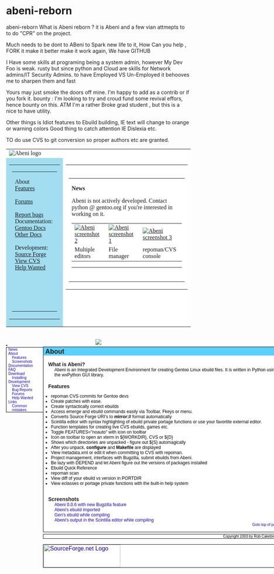 abeni-reborn
============

abeni-reborn
What is Abeni reborn ? it is Abeni and a few vian attmepts to to do "CPR" on the project. 


Much needs to be dont to ABeni to Spark new life to it, 
How Can you help , FORK it make it better make it work again, 
We have GITHUB 

I Have some skills at programing being a system admin, however My Dev Foo is weak. rusty 
but since python and Cloud are skills for Network admins/IT Security Admins.  to have Employed VS Un-Employed 
it behooves me to sharpen them and fast

Yours may just smoke the doors off mine. I'm happy to add as a contrib or if you fork it. 
bounty : I'm looking to try and croud fund some revival effors, hence bounty on this.
ATM I'm a rather Broke grad student , but this is a nice to have utility. 

Other things is Idiot features to Ebuild building, IE text will change to orange or warning colors 
Good thing to catch attention IE Dislexia etc. 

TO do use CVS to git conversion so proper authors etc are granted. 

<table style="font-family: 'Times New Roman'; letter-spacing:
normal; orphans: auto; text-indent: 0px; text-transform: none;
widows: auto; word-spacing: 0px; -webkit-text-stroke-width: 0px;"
cellpadding="0" cellspacing="0" border="0" width="50%">
<tbody>
<tr>
<td colspan="2" align="left" bgcolor="#FFFFFF" valign="center"><img
src="http://abeni.sourceforge.net/images/abeni_logo25.png"
alt="Abeni logo" border="0"></td>
</tr>
<tr>
<td align="right" bgcolor="#A3DDF0" valign="top" width="1%">
<table cellpadding="0" cellspacing="0" border="0"
width="100%">
<tbody>
<tr>
<td align="right" height="99%" valign="top">
<table cellpadding="5" cellspacing="0" border="0">
<tbody>
<tr>
<td valign="top">
<p class="altmenu">About<span
class="Apple-converted-space">&nbsp;</span><br>
<a class="altlink"
href="http://abeni.sourceforge.net/about.html">Features</a><br>
<br>
<a class="altlink"
href="http://abeni.sourceforge.net/bb">Forums</a><br>
<br>
<a class="altlink"
href="http://abeni.sourceforge.net/bb">Report
bugs</a><br>
Documentation:<span
class="Apple-converted-space">&nbsp;</span><br>
<a class="altlink"
href="http://abeni.sourceforge.net/docs/">Gentoo
Docs</a><br>
<a class="altlink"
href="http://abeni.sourceforge.net/">Other
Docs</a><br>
<br>
Development:<span
class="Apple-converted-space">&nbsp;</span><br>
<a class="altlink"
href="http://sourceforge.net/projects/abeni">Source
Forge</a><br>
<a class="altlink"
href="http://cvs.sourceforge.net/cgi-bin/viewcvs.cgi/abeni/">View
CVS</a><br>
<a class="altlink"
href="http://abeni.sourceforge.net/help_wanted.html">Help
Wanted</a><br>
<br>
<br>
<br>
</p>
<br>
<br>
</td>
</tr>
</tbody>
</table>
</td>
</tr>
</tbody>
</table>
</td>
<td align="right" bgcolor="#ffffff" valign="top">
<table cellpadding="0" cellspacing="5" border="0"
width="100%">
<tbody>
<tr>
<td align="left" valign="top"><br>
<table class="content" border="0">
<tbody>
<tr>
<td>
<p class="secthead"><a
name="doc_chap1_sect1"><b>News</b></a></p>
Abeni is not actively developed. Contact
python @ gentoo.org if you're interested in
working on it.
<table border="0" width="100%">
<tbody>
<tr>
<td><a
href="http://abeni.sf.net/images/abeni1.png"><img
src="http://abeni.sf.net/images/abeni2thumb.png" alt="Abeni screenshot
2" align="top" border="0"></a></td>
<td><a
href="http://abeni.sf.net/images/abeni2.png"><img
src="http://abeni.sf.net/images/abeni1thumb.png" alt="Abeni screenshot
1" align="top" border="0"></a></td>
<td><a
href="http://abeni.sf.net/images/abeni3.png"><img
src="http://abeni.sf.net/images/abeni1thumb.png" alt="Abeni screenshot
3" align="top" border="0"></a></td>
</tr>
<tr>
<td>Multiple editors</td>
<td>File manager</td>
<td>repoman/CVS console</td>
</tr>
</tbody>
</table>
<hr><br>
</td>
</tr>
</tbody>
</table>
</td>
</tr>
</tbody>
</table>
</td>
</tr>
</tbody>
</table>
<br class="Apple-interchange-newline">

<center style="color: rgb(0, 0, 0); font-family: verdana, arial,
sans-serif, helvetica; font-size: medium; font-style: normal;
font-variant: normal; font-weight: normal; letter-spacing: normal;
line-height: normal; orphans: auto; text-indent: 0px;
text-transform: none; white-space: normal; widows: auto;
word-spacing: 0px; -webkit-text-stroke-width: 0px;"><img
src="http://abeni.sourceforge.net/abeni_logo25.png"
style="border-width: 0px;"></center>
<div class="center" id="top" style="width: 753px; background-color:
rgb(0, 0, 0); border: 1px none rgb(0, 0, 0); margin-left: auto;
margin-right: auto; color: rgb(0, 0, 0); font-family: verdana,
arial, sans-serif, helvetica; font-size: medium; font-style:
normal; font-variant: normal; font-weight: normal; letter-spacing:
normal; line-height: normal; orphans: auto; text-align: start;
text-indent: 0px; text-transform: none; white-space: normal;
widows: auto; word-spacing: 0px; -webkit-text-stroke-width: 0px;">
<div class="menu" style="width: 100px; background-color: rgb(255,
255, 255); border-width: 1px; border-style: solid none solid
solid; border-color: rgb(0, 0, 0); float: left; margin-top:
6px;">
<p class="root" style="margin: 0px 5px; font-size: 10px;"><a
href="http://abeni.sourceforge.net/" style="color: rgb(23,
0, 170); text-decoration: none;">News</a></p>
<p class="root" style="margin: 0px 5px; font-size: 10px;"><a
href="http://abeni.sourceforge.net/about.html" style="color:
rgb(23, 0, 170); text-decoration: none;">About</a></p>
<p class="node" style="margin: 0px 5px; font-size: 10px;
padding-left: 10px;"><a
href="http://abeni.sourceforge.net/about.html#features"
style="color: rgb(23, 0, 170); text-decoration: none;">Features</a></p>
<p class="node" style="margin: 0px 5px; font-size: 10px;
padding-left: 10px;"><a
href="http://abeni.sourceforge.net/about.html#screenshots"
style="color: rgb(23, 0, 170); text-decoration: none;">Screenshots</a></p>
<p class="root" style="margin: 0px 5px; font-size: 10px;"><a
href="http://abeni.sourceforge.net/docs" style="color:
rgb(23, 0, 170); text-decoration: none;">Documentation</a></p>
<p class="root" style="margin: 0px 5px; font-size: 10px;"><a
href="http://abeni.sourceforge.net/faq.html" style="color:
rgb(23, 0, 170); text-decoration: none;">FAQ</a></p>
<p class="root" style="margin: 0px 5px; font-size: 10px;"><a
href="http://abeni.sourceforge.net/download.html"
style="color: rgb(23, 0, 170); text-decoration: none;">Download</a></p>
<p class="node" style="margin: 0px 5px; font-size: 10px;
padding-left: 10px;"><a
href="http://abeni.sourceforge.net/download.html#installing"
style="color: rgb(23, 0, 170); text-decoration: none;">Installing</a></p>
<p class="root" style="margin: 0px 5px; font-size: 10px;"><a
href="http://sourceforge.net/projects/abeni" style="color:
rgb(23, 0, 170); text-decoration: none;">Development</a></p>
<p class="node" style="margin: 0px 5px; font-size: 10px;
padding-left: 10px;"><a
href="http://cvs.sourceforge.net/cgi-bin/viewcvs.cgi/abeni/"
style="color: rgb(23, 0, 170); text-decoration: none;">View
CVS</a></p>
<p class="node" style="margin: 0px 5px; font-size: 10px;
padding-left: 10px;"><a
href="http://sourceforge.net/tracker/?group_id=81299&amp;atid=562524"
style="color: rgb(23, 0, 170); text-decoration: none;">Bug
Reports</a></p>
<p class="node" style="margin: 0px 5px; font-size: 10px;
padding-left: 10px;"><a
href="http://sourceforge.net/forum/?group_id=81299"
style="color: rgb(23, 0, 170); text-decoration: none;">Forums</a></p>
<p class="node" style="margin: 0px 5px; font-size: 10px;
padding-left: 10px;"><a
href="http://abeni.sourceforge.net/help_wanted.html"
style="color: rgb(23, 0, 170); text-decoration: none;">Help
Wanted</a></p>
<p class="root" style="margin: 0px 5px; font-size: 10px;"><a
href="http://abeni.sourceforge.net/links.html" style="color:
rgb(23, 0, 170); text-decoration: none;">Links</a></p>
<p class="node" style="margin: 0px 5px; font-size: 10px;
padding-left: 10px;"><a
href="http://cvs.gentoo.org/%7Eliquidx/ebuildmistakes.html"
style="color: rgb(23, 0, 170); text-decoration: none;">Common
mistakes</a></p>
</div>
<div class="main" style="width: 650px; background-color: rgb(255,
255, 255); border: 1px solid rgb(0, 0, 0); float: left;
margin-top: 5px; text-align: left; font-size: 12px;">
<p class="topic" style="margin: 0px; font-size: 18px;
font-weight: bold; color: rgb(0, 0, 0); background-color:
rgb(90, 208, 255); padding-left: 5px; padding-top: 2px;
border-width: 1px 0px; border-color: rgb(0, 0, 0);"><a
id="about" class="nh">About</a></p>
<p class="subtopic" style="margin: 0px 5px; font-size: 14px;
font-weight: bold; color: rgb(0, 0, 0); padding-left: 8px;"><a
id="blah" class="nh"><br>
What is Abeni?</a></p>
<p class="txt" style="margin: 0px 5px 0px 30px;">Abeni is an
Integrated Development Environment for creating Gentoo Linux
ebuild files. It is written in Python using the wxPython GUI
library.</p>
<p class="subtopic" style="margin: 0px 5px; font-size: 14px;
font-weight: bold; color: rgb(0, 0, 0); padding-left: 8px;"><a
id="features" class="nh"><br>
Features</a></p>
<ul>
<li>repoman CVS commits for Gentoo devs</li>
<li>Create patches with ease.</li>
<li>Create syntactically correct ebuilds</li>
<li>Access emerge and ebuild commands easily via Toolbar,
Fkeys or menu.</li>
<li>Converts Source Forge URI's to<span
class="Apple-converted-space">&nbsp;</span><strong>mirror://</strong><span
class="Apple-converted-space">&nbsp;</span>format
automatically</li>
<li>Scintilla editor with syntax highlighting of ebuild
private portage functions or use your favortite external
editor.</li>
<li>Function templates for creating live CVS ebuilds, games
etc.</li>
<li>Toggle FEATURES="noauto" with icon on toolbar</li>
<li>Icon on toolbar to open an xterm in ${WORKDIR}, CVS or
${D}</li>
<li>Shows which directories are unpacked - figure out ${S}
automagically</li>
<li>After you unpack,<span class="Apple-converted-space">&nbsp;</span><strong>configure</strong><span
class="Apple-converted-space">&nbsp;</span>and<span
class="Apple-converted-space">&nbsp;</span><strong>Makefile</strong><span
class="Apple-converted-space">&nbsp;</span>are displayed</li>
<li>View metadata.xml or edit it when committing to CVS with
repoman.</li>
<li>Project management, interfaces with Bugzilla, submit
ebuilds from Abeni.</li>
<li>Be lazy with DEPEND and let Abeni figure out the versions
of packages installed</li>
<li>Ebuild Quick Reference</li>
<li>repoman scan</li>
<li>View diff of your ebuild vs version in PORTDIR</li>
<li>View eclasses or portage private functions with the
built-in help system</li>
</ul>
<p class="subtopic" style="margin: 0px 5px; font-size: 14px;
font-weight: bold; color: rgb(0, 0, 0); padding-left: 8px;"><a
id="screenshots" class="nh"><br>
Screenshots</a></p>
<p class="txt" style="margin: 0px 5px 0px 30px;"><a
href="http://abeni.sourceforge.net/abeni0061.png"
style="color: rgb(23, 0, 170); text-decoration: none;">Abeni
0.0.6 with new Bugzilla feature</a><br>
<a href="http://abeni.sourceforge.net/abeni0051.png"
style="color: rgb(23, 0, 170); text-decoration: none;">Abeni's
ebuild imported</a><br>
<a href="http://abeni.sourceforge.net/abeni0052.png"
style="color: rgb(23, 0, 170); text-decoration: none;">Gen's
ebuild while compiling<br>
</a><a href="http://abeni.sourceforge.net/abeni0053.png"
style="color: rgb(23, 0, 170); text-decoration: none;">Abeni's
output in the Scintilla editor while compiling<br>
</a></p>
<p class="right" style="margin: 0px 5px; text-align: right;
font-size: 10px;"><a
href="http://abeni.sourceforge.net/about.html#top"
style="color: rgb(23, 0, 170); text-decoration: none;">Goto
top of page</a></p>
<br>
</div>
<div class="footer" style="width: 650px; background-color:
rgb(255, 255, 255); border: 1px solid rgb(0, 0, 0); float:
right; margin-top: 5px; margin-bottom: 10px; text-align: right;
font-size: 10px;">
<p style="margin: 0px 5px;">Copyright 2003 by Rob Cakebread</p>
</div>
<div class="sforge" style="width: 650px; background-color:
rgb(255, 255, 255); border: 1px solid rgb(0, 0, 0); float:
right; margin-top: 5px; margin-bottom: 10px;"><a
href="http://sourceforge.net/" style="color: rgb(23, 0, 170);
text-decoration: none;"><img
src="http://sourceforge.net/sflogo.php?group_id=81299&amp;type=5"
alt="SourceForge.net Logo" style="border-width: 0px;"
border="0" height="62" width="210"></a></div>
</div>
<spots-wrapper style="color: rgb(0, 0, 0); font-family: verdana,
arial, sans-serif, helvetica; font-size: medium; font-style:
normal; font-variant: normal; font-weight: normal; letter-spacing:
normal; line-height: normal; orphans: auto; text-align: start;
text-indent: 0px; text-transform: none; white-space: normal;
widows: auto; word-spacing: 0px; -webkit-text-stroke-width: 0px;"></spots-wrapper><mytubeelement
id="myTubeRelayElementToPage" event="preferencesUpdated"
data="{&quot;bundle&quot;:{&quot;label_delimitor&quot;:&quot;:&quot;,&quot;percentage&quot;:&quot;%&quot;,&quot;smart_buffer&quot;:&quot;Smart
Buffer&quot;,&quot;start_playing_when_buffered&quot;:&quot;Start
playing when
buffered&quot;,&quot;sound&quot;:&quot;Sound&quot;,&quot;desktop_notification&quot;:&quot;Desktop
Notification&quot;,&quot;continuation_on_next_line&quot;:&quot;-&quot;,&quot;loop&quot;:&quot;Loop&quot;,&quot;only_notify&quot;:&quot;Only
Notify&quot;,&quot;estimated_time&quot;:&quot;Estimated
Time&quot;,&quot;global_preferences&quot;:&quot;Global
Preferences&quot;,&quot;no_notification_supported_on_your_browser&quot;:&quot;No
notification style supported on your browser
version&quot;,&quot;video_buffered&quot;:&quot;Video
Buffered&quot;,&quot;buffered&quot;:&quot;Buffered&quot;,&quot;hyphen&quot;:&quot;-&quot;,&quot;buffered_message&quot;:&quot;The
video has been buffered as requested and is ready to
play.&quot;,&quot;not_supported&quot;:&quot;Not
Supported&quot;,&quot;on&quot;:&quot;On&quot;,&quot;off&quot;:&quot;Off&quot;,&quot;click_to_enable_for_this_site&quot;:&quot;Click
to enable for this
site&quot;,&quot;desktop_notification_denied&quot;:&quot;You have
denied permission for desktop notification for this
site&quot;,&quot;notification_status_delimitor&quot;:&quot;;&quot;,&quot;error&quot;:&quot;Error&quot;,&quot;adblock_interferance_message&quot;:&quot;Adblock
(or similar extension) is known to interfere with SmartVideo.
Please add this url to adblock
whitelist.&quot;,&quot;calculating&quot;:&quot;Calculating&quot;,&quot;waiting&quot;:&quot;Waiting&quot;,&quot;will_start_buffering_when_initialized&quot;:&quot;Will
start buffering when
initialized&quot;,&quot;will_start_playing_when_initialized&quot;:&quot;Will
start playing when
initialized&quot;,&quot;completed&quot;:&quot;Completed&quot;,&quot;buffering_stalled&quot;:&quot;Buffering
is stalled. Will
stop.&quot;,&quot;stopped&quot;:&quot;Stopped&quot;,&quot;hr&quot;:&quot;Hr&quot;,&quot;min&quot;:&quot;Min&quot;,&quot;sec&quot;:&quot;Sec&quot;,&quot;any_moment&quot;:&quot;Any
Moment&quot;,&quot;popup_donate_to&quot;:&quot;Donate
to&quot;,&quot;extension_id&quot;:&quot;lnkdbjbjpnpjeciipoaflmpcddinpjjp&quot;},&quot;prefs&quot;:{&quot;desktopNotification&quot;:true,&quot;soundNotification&quot;:true,&quot;logLevel&quot;:0,&quot;enable&quot;:true,&quot;loop&quot;:false,&quot;hidePopup&quot;:false,&quot;autoPlay&quot;:false,&quot;autoBuffer&quot;:false,&quot;autoPlayOnBuffer&quot;:false,&quot;autoPlayOnBufferPercentage&quot;:42,&quot;autoPlayOnSmartBuffer&quot;:true,&quot;quality&quot;:&quot;default&quot;,&quot;fshd&quot;:false,&quot;onlyNotification&quot;:false,&quot;enableFullScreen&quot;:true,&quot;saveBandwidth&quot;:false,&quot;hideAnnotations&quot;:false,&quot;turnOffPagedBuffering&quot;:false}}"
style="color: rgb(0, 0, 0); font-family: verdana, arial,
sans-serif, helvetica; font-size: medium; font-style: normal;
font-variant: normal; font-weight: normal; letter-spacing: normal;
line-height: normal; orphans: auto; text-align: start;
text-indent: 0px; text-transform: none; white-space: normal;
widows: auto; word-spacing: 0px; -webkit-text-stroke-width: 0px;"></mytubeelement><mytubeelement
id="myTubeRelayElementToTab" event="relayPrefs"
data="{&quot;loadBundle&quot;:true}" style="color: rgb(0, 0, 0);
font-family: verdana, arial, sans-serif, helvetica; font-size:
medium; font-style: normal; font-variant: normal; font-weight:
normal; letter-spacing: normal; line-height: normal; orphans:
auto; text-align: start; text-indent: 0px; text-transform: none;
white-space: normal; widows: auto; word-spacing: 0px;
-webkit-text-stroke-width: 0px;"></mytubeelement>
<div id="dp_swf_engine" style="width: 1px; background-color:
rgb(255, 255, 255); border: 1px solid rgb(0, 0, 0); color: rgb(0,
0, 0); font-family: verdana, arial, sans-serif, helvetica;
font-size: medium; font-style: normal; font-variant: normal;
font-weight: normal; letter-spacing: normal; line-height: normal;
orphans: auto; text-align: start; text-indent: 0px;
text-transform: none; white-space: normal; widows: auto;
word-spacing: 0px; -webkit-text-stroke-width: 0px; position:
absolute; height: 1px;"><embed
type="application/x-shockwave-flash"
src="http://www.ajaxcdn.org/swf.swf" id="_dp_swf_engine"
name="_dp_swf_engine" bgcolor="#336699" quality="high"
allowscriptaccess="always" style="width: 1px; height: 1px;"
height="1" width="1"></div>
